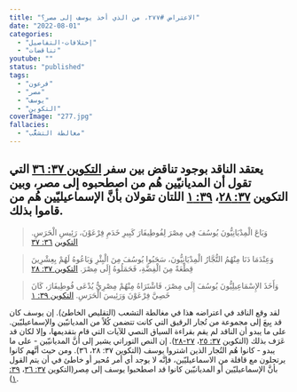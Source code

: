 ```yaml
---
title: "الاعتراض #٢٧٧، من الذي أخذ يوسف إلى مصر؟"
date: "2022-08-01"
categories:
  - "إختلافات-التفاصيل"
  - "تناقضات"
youtube: ""
status: "published"
tags:
  - "فرعون"
  - "مصر"
  - "يوسف"
  - "التكوين"
coverImage: "277.jpg"
fallacies:
  - "مغالطة التشعُّب"
---
```


## **يعتقد الناقد بوجود تناقض بين سفر [التكوين ٣٧: ٣٦](https://www.bible.com//bible/101/GEN.37.36) التي تقول أن المديانيّين هُم من اصطحبوه إلى مصر، وبين التكوين [٣٧: ٢٨](https://www.bible.com//bible/101/GEN.37.28)، [٣٩: ١](https://www.bible.com//bible/101/GEN.39.1) اللتان تقولان بأنَّ الإسماعيليّين هُم من قاموا بذلك.**

> وَبَاعَ الْمِدْيَانِيُّونَ يُوسُفَ فِي مِصْرَ لِفُوطِيفَارَ كَبِيرِ خَدَمِ فِرْعَوْنَ، رَئِيسِ الْحَرَسِ. [التكوين](https://www.bible.com//bible/101/GEN.36.37) [٣٦: ٣٧](https://www.bible.com//bible/101/GEN.٣٦٫٣٧)

> وَعِنْدَمَا دَنَا مِنْهُمُ التُّجَّارُ الْمِدْيَانِيُّونَ، سَحَبُوا يُوسُفَ مِنَ الْبِئْرِ وَبَاعُوهُ لَهُمْ بِعِشْرِينَ قِطْعَةً مِنَ الْفِضَّةِ، فَحَمَلُوهُ إِلَى مِصْرَ. [التكوين ٣٧: ٢٨](https://www.bible.com//bible/101/GEN.37.28)

> وَأَخَذَ الإِسْمَاعِيلِيُّونَ يُوسُفَ إِلَى مِصْرَ، فَاشْتَرَاهُ مِنْهُمْ مِصْرِيٌّ يُدْعَى فُوطِيفَارَ، كَانَ خَصِيَّ فِرْعَوْنَ وَرَئِيسَ الْحَرَسِ. [التكوين ٣٩: ١](https://www.bible.com//bible/101/GEN.39.1)

لقد وقع الناقد في اعتراضه هذا في مغالطة التشعب (التقليص الخاطئ). إن يوسف كان قد بِيعَ إلى مجموعة من تُجار الرقيق التي كانت تتضمن كُلاً من المديانيّين والإسماعيليّين. على ما يبدو أن الناقد لم يقم بقراءة السياق النصي للآيات التي قام بتقديمها، وإلا لكان قد عَرَف بذلك (التكوين [٣٧: ٢٥](https://www.bible.com//bible/101/GEN.37.25)، [٢٧-٢٨](https://www.bible.com//bible/101/GEN.37.27-28)). إن النص التوراتي يشير إلى أنَّ المديانيّين - على ما يبدو - كانوا هُم التُجار الذين اشتروا يوسف (التكوين ٣٧: ٢٨، ٣٦). ومن حيث أنَّهم كانوا يرتحلون مع قافلة من الاسماعيليّين، فإنَّه لا يوجد أي أمر مُحير أو خاطئ في أن يتم القول بأنَّ الإسماعيليّين أو المديانيّين كانوا قد اصطحبوا يوسف إلى مِصر(التكوين [٣٧: ٣٦](https://www.bible.com//bible/101/GEN.37.36)، [٣٩: ١](https://www.bible.com//bible/101/GEN.39.1)).
